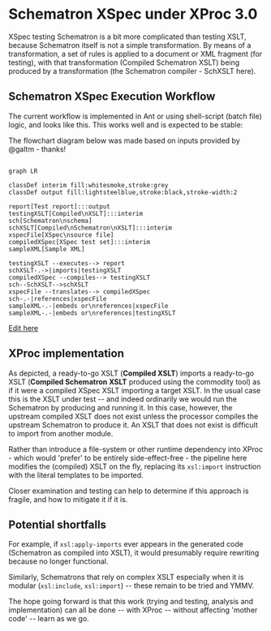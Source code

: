# Schematron XSpec under XProc 3.0

XSpec testing Schematron is a bit more complicated than testing XSLT, because Schematron itself is not a simple transformation. By means of a transformation, a set of rules is applied to a document or XML fragment (for testing), with that transformation (Compiled Schematron XSLT) being produced by a transformation (the Schematron compiler - SchXSLT here).

## Schematron XSpec Execution Workflow

The current workflow is implemented in Ant or using shell-script (batch file) logic, and looks like this. This works well and is expected to be stable:

The flowchart diagram below was made based on inputs provided by @galtm - thanks!

```mermaid

graph LR

classDef interim fill:whitesmoke,stroke:grey
classDef output fill:lightsteelblue,stroke:black,stroke-width:2

report[Test report]:::output
testingXSLT[Compiled\nXSLT]:::interim
sch[Schematron\nschema]
schXSLT[Compiled\nSchematron\nXSLT]:::interim
xspecFile[XSpec\nsource file]
compiledXSpec[XSpec test set]:::interim
sampleXML[Sample XML]

testingXSLT --executes--> report
schXSLT-.->|imports|testingXSLT
compiledXSpec --compiles--> testingXSLT
sch--SchXSLT-->schXSLT
xspecFile --translates--> compiledXSpec
sch-.-|references|xspecFile
sampleXML-.-|embeds or\nreferences|xspecFile
sampleXML-.-|embeds or\nreferences|testingXSLT
```

[Edit here](https://mermaid.live/edit#pako:eNqdkz1z4jAQhv-KRzViEn8ctgqay6UiTZyCOUQh7AVrIkseSZ7AAf_9VraHgVx3bry7evfRu7Z0JpWpgTBysKJrotU711xXSjj3AvtIag9WttFeKsW-GunBteYTZs5bfLGDhdOd2vS-6_0oVvLQeOcB1E71t4adEtXnlNAvWfuGxWFDC52xfvMBzkdjvGWMjTyOHpyX-rAuVx-bn6btpIKacx3yIJtMcu2qZlNWDbQCN9B8KGCyHYLv3Q_Cf1BH10H1itLNusQosExvKwjDAQKrCTSsjpoo2Iwc-EdPou0UrN9Wm3KIIgy3YeS7oSJK4QhVjyVKl9MHuJmmc7q8yDbU3OWu65sJhEz5AHkQIonScsLR5QS-mxKbvRXaKTF5eECPgDm9WNiDBV2Bu9xa70YMEmh3ULvIWB7-6v_KH9xH-HBNZqQF2wpZ42E9hyonHn8hcMIwrGEveuU54fqK0r6rcZRftfTGErYXysGMiN6b8qQrwrzFMzmJXqTAs9_eVJ3QhJ3JkbBFMi_SRVoUaZoUeZ5lM3IiLMvmcbJI4iJLs_jpOU2uM_LHGAQ8zReLOHnO0zxGfZH_yAfa72Fx3BIGR2_jlRtu3vUvoy1B1Q)

## XProc implementation

As depicted, a ready-to-go XSLT (**Compiled XSLT**) imports a ready-to-go XSLT (**Compiled Schematron XSLT** produced using the commodity tool) as if it were a compiled XSpec XSLT importing a target XSLT. In the usual case this is the XSLT under test -- and indeed ordinarily we would run the Schematron by producing and running it. In this case, however, the upstream compiled XSLT does not exist unless the processor compiles the upstream Schematron to produce it. An XSLT that does not exist is difficult to import from another module.

Rather than introduce a file-system or other runtime dependency into XProc - which would 'prefer' to be entirely side-effect-free - the pipeline here modifies the (compiled) XSLT on the fly, replacing its `xsl:import` instruction with the literal templates to be imported. 

Closer examination and testing can help to determine if this approach is fragile, and how to mitigate it if it is.

## Potential shortfalls

For example, if `xsl:apply-imports` ever appears in the generated code (Schematron as compiled into XSLT), it would presumably require rewriting because no longer functional.

Similarly, Schematrons that rely on complex XSLT especially when it is modular (`xsl:include`, `xsl:import`) -- these remain to be tried and YMMV.

The hope going forward is that this work (trying and testing, analysis and implementation) can all be done -- with XProc -- without affecting 'mother code' -- learn as we go.
